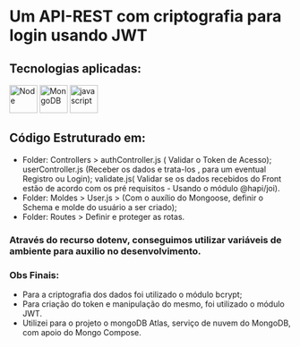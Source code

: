 # Um API-REST com criptografia para login usando JWT

## Tecnologias aplicadas:

  <img src="https://cdn.jsdelivr.net/gh/devicons/devicon/icons/nodejs/nodejs-plain.svg" alt="Node" width="50px" height="50px" >
  <img src="https://cdn.jsdelivr.net/gh/devicons/devicon/icons/mongodb/mongodb-original-wordmark.svg" alt="MongoDB" width="50px" height="50px" >
  <img src="https://cdn.iconscout.com/icon/free/png-256/javascript-2752148-2284965.png" alt="javascript"width="50px" height="50px" >

## Código Estruturado em:

- Folder: Controllers > authController.js ( Validar o Token de Acesso);  userController.js (Receber os dados e trata-los , para um eventual Registro ou Login); validate.js( Validar se os dados recebidos do Front estão de acordo com os pré requisitos - Usando o módulo @hapi/joi).
- Folder: Moldes > User.js > (Com o auxílio do Mongoose, definir o Schema e molde do usuário a ser criado);
- Folder: Routes > Definir e proteger as rotas.

### Através do recurso dotenv, conseguimos utilizar variáveis de ambiente para auxilio no desenvolvimento.

### Obs Finais:
- Para a criptografia dos dados foi utilizado o módulo bcrypt;
- Para criação do token e manipulação do mesmo, foi utilizado o módulo JWT.
- Utilizei para o projeto o mongoDB Atlas, serviço de nuvem do MongoDB, com apoio do Mongo Compose.
